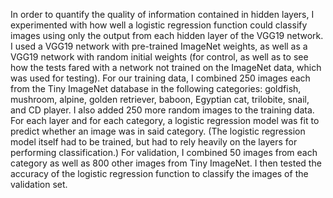 In order to quantify the quality of information contained in hidden layers, I experimented with how well a logistic regression function could classify images using only the output from each hidden layer of the VGG19 network. I used a VGG19 network with pre-trained ImageNet weights, as well as a VGG19 network with random initial weights (for control, as well as to see how the tests fared with a network not trained on the ImageNet data, which was used for testing). For our training data, I combined 250 images each from the Tiny ImageNet database in the following categories: goldfish, mushroom, alpine, golden retriever, baboon, Egyptian cat, trilobite, snail, and CD player. I also added 250 more random images to the training data. For each layer and for each category, a logistic regression model was fit to predict whether an image was in said category. (The logistic regression model itself had to be trained, but had to rely heavily on the layers for performing classification.) For validation, I combined 50 images from each category as well as 800 other images from Tiny ImageNet. I then tested the accuracy of the logistic regression function to classify the images of the validation set.